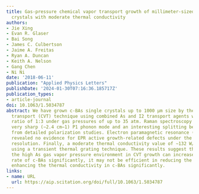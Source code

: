 ```yaml
---
title: Gas-pressure chemical vapor transport growth of millimeter-sized c-BAs single
  crystals with moderate thermal conductivity
authors:
- Jie Xing
- Evan R. Glaser
- Bai Song
- James C. Culbertson
- Jaime A. Freitas
- Ryan A. Duncan
- Keith A. Nelson
- Gang Chen
- Ni Ni
date: '2018-06-11'
publication: "Applied Physics Letters"
publishDate: '2024-01-30T07:16:36.185717Z'
publication_types:
- article-journal
doi: 10.1063/1.5034787
abstract: We have grown c-BAs single crystals up to 1000 μm size by the chemical vapor
  transport (CVT) technique using combined As and I2 transport agents with the As:I
  ratio of 1:3 under gas pressures of up to 35 atm. Raman spectroscopy revealed a
  very sharp (∼2.4 cm−1) P1 phonon mode and an interesting splitting behavior of P1
  from detailed polarization studies. Electron paramagnetic resonance (EPR) experiments
  revealed no evidence for EPR active growth-related defects under the experimental
  resolution. Finally, a moderate thermal conductivity value of ∼132 W/m-K was obtained
  using a transient thermal grating technique. These results suggest that although
  the high As gas vapor pressure environment in CVT growth can increase the transport
  rate of c-BAs significantly, it may not be efficient in reducing the defects and
  enhancing the thermal conductivity in c-BAs significantly.
links:
- name: URL
  url: https://aip.scitation.org/doi/full/10.1063/1.5034787
---
```

